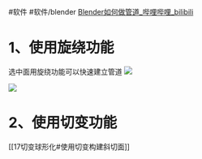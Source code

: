 #软件 #软件/blender
[Blender如何做管道_哔哩哔哩_bilibili](https://www.bilibili.com/video/BV1GA4y1Q7wj?vd_source=81223299ca5d449a34daaab3e1102d1d)

# 1、使用旋绕功能
选中面用旋绕功能可以快速建立管道
![](https://qhdtc.oss-cn-chengdu.aliyuncs.com/obsidian/Pasted%20image%2020220917155543.png)

![](https://qhdtc.oss-cn-chengdu.aliyuncs.com/obsidian/Pasted%20image%2020220917155617.png)

# 2、使用切变功能
[[17切变球形化#使用切变构建斜切面]]
